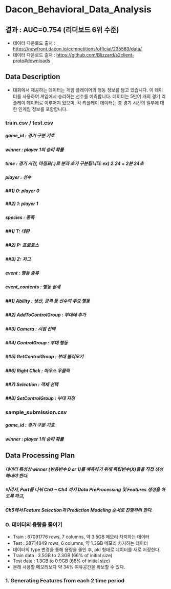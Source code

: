 # Dacon_Behavioral_Data_Analysis
## 결과 : AUC=0.754 (리더보드 6위 수준)
* 데이터 다운로드 출처 : https://newfront.dacon.io/competitions/official/235583/data/
* 데이터 다운로드 출처 : https://github.com/Blizzard/s2client-proto#downloads


## Data Description
* 대회에서 제공하는 데이터는 게임 플레이어의 행동 정보를 담고 있습니다. 이 데이터를 사용하여 게임에서 승리하는 선수를 예측합니다. 데이터는 5만여 개의 경기 리플레이 데이터로 이루어져 있으며, 각 리플레이 데이터는 총 경기 시간의 일부에 대한 인게임 정보를 포함합니다. 

### train.csv / test.csv

##### game_id : 경기 구분 기호
##### winner : player 1의 승리 확률
##### time : 경기 시간, 마침표(.)로 분과 초가 구분됩니다. ex) 2.24 = 2분 24초

##### player : 선수

##### ##1) 0: player 0

##### ##2) 1: player 1

##### species : 종족

##### ##1) T: 테란

##### ##2) P: 프로토스

##### ##3) Z: 저그

##### event : 행동 종류

##### event_contents : 행동 상세

##### ##1) Ability : 생산, 공격 등 선수의 주요 행동

##### ##2) AddToControlGroup : 부대에 추가

##### ##3) Camera : 시점 선택

##### ##4) ControlGroup : 부대 행동

##### ##5) GetControlGroup : 부대 불러오기

##### ##6) Right Click : 마우스 우클릭

##### ##7) Selection : 객체 선택

##### ##8) SetControlGroup : 부대 지정
 
### sample_submission.csv

##### game_id : 경기 구분 기호
##### winner : player 1의 승리 확률

## Data Processing Plan
##### 데이터 특성상 winner (반응변수 0 or 1)를 예측하기 위해 독립변수(X)들을 직접 생성해내야 한다.

##### 따라서, Part를 나눠 Ch0 ~ Ch4 까지 Data PreProcessing 및 Features 생성을 하도록 하고,

##### Ch5에서 Feature Selection과 Prediction Modeling 순서로 진행하려 한다.

### 0. 데이터의 용량을 줄이기
* Train : 67091776 rows, 7 columns, 약 3.5GB 메모리 차지하는 데이터
* Test  : 28714849 rows, 6 columns, 약 1.3GB 메모리 차지하는 데이터
* 데이터의 type 변경을 통해 용량을 줄인 후, pkl 형태로 데이터를 새로 저장한다.
* Train data : 3.5GB to 2.3GB (66% of initial size)
* Test  data : 1.3GB to 0.9GB (66% of initial size)
* 본래 사용할 메모리보다 약 34% 여유공간을 확보할 수 있다.

### 1. Generating Features from each 2 time period
